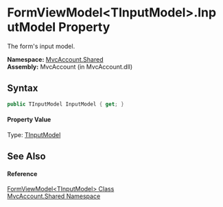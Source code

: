 FormViewModel&lt;TInputModel>.InputModel Property
=================================================
The form's input model.

**Namespace:** [MvcAccount.Shared][1]  
**Assembly:** MvcAccount (in MvcAccount.dll)

Syntax
------

```csharp
public TInputModel InputModel { get; }
```

#### Property Value
Type: [TInputModel][2]

See Also
--------

#### Reference
[FormViewModel&lt;TInputModel> Class][2]  
[MvcAccount.Shared Namespace][1]  

[1]: ../README.md
[2]: README.md